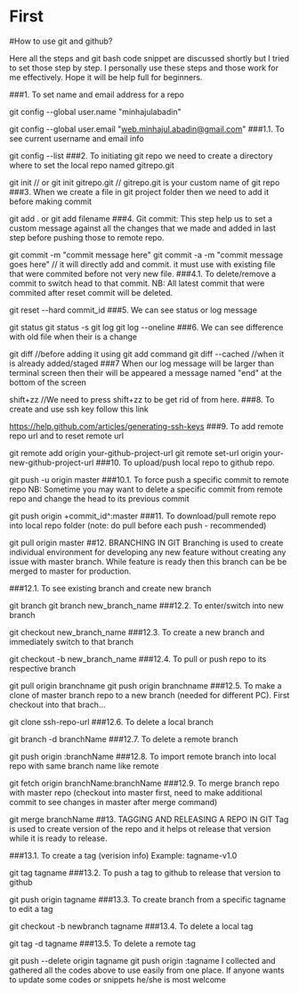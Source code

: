 # First
#How to use git and github?

Here all the steps and git bash code snippet are discussed shortly but I tried to set those step by step. I personally use these steps and those work for me effectively. Hope it will be help full for beginners.

###1. To set name and email address for a repo

git config --global user.name "minhajulabadin"

git config --global user.email "web.minhajul.abadin@gmail.com"
###1.1. To see current username and email info

git config --list
###2. To initiating git repo we need to create a directory where to set the local repo named gitrepo.git

git init // or
git init gitrepo.git // gitrepo.git is your custom name of git repo
###3. When we create a file in git project folder then we need to add it before making commit

git add . or git add filename
###4. Git commit: This step help us to set a custom message against all the changes that we made and added in last step before pushing those to remote repo.

git commit -m "commit message here"
git commit -a -m "commit message goes here" // it will directly add and commit. it must use with existing file that were commited before not very new file.
###4.1. To delete/remove a commit to switch head to that commit. NB: All latest commit that were commited after reset commit will be deleted.

git reset --hard commit_id
###5. We can see status or log message

git status
git status -s
git log
git log --oneline
###6. We can see difference with old file when their is a change

git diff //before adding it using git add command
git diff --cached //when it is already added/staged
###7 When our log message will be larger than terminal screen then their will be appeared a message named "end" at the bottom of the screen

shift+zz //We need to press shift+zz to be get rid of from here.
###8. To create and use ssh key follow this link

https://help.github.com/articles/generating-ssh-keys
###9. To add remote repo url and to reset remote url

git remote add origin your-github-project-url
git remote set-url origin your-new-github-project-url
###10. To upload/push local repo to github repo.

git push -u origin master
###10.1. To force push a specific commit to remote repo NB: Sometime you may want to delete a specific commit from remote repo and change the head to its previous commit

git push origin +commit_id^:master
###11. To download/pull remote repo into local repo folder (note: do pull before each push - recommended)

git pull origin master
##12. BRANCHING IN GIT Branching is used to create individual environment for developing any new feature without creating any issue with master branch. While feature is ready then this branch can be be merged to master for production.

###12.1. To see existing branch and create new branch

git branch
git branch new_branch_name
###12.2. To enter/switch into new branch

git checkout new_branch_name
###12.3. To create a new branch and immediately switch to that branch

git checkout -b new_branch_name
###12.4. To pull or push repo to its respective branch

git pull origin branchname
git push origin branchname
###12.5. To make a clone of master branch repo to a new branch (needed for different PC). First checkout into that brach...

git clone ssh-repo-url
###12.6. To delete a local branch

git branch -d branchName
###12.7. To delete a remote branch

git push origin :branchName
###12.8. To import remote branch into local repo with same branch name like remote

git fetch origin branchName:branchName
###12.9. To merge branch repo with master repo (checkout into master first, need to make additional commit to see changes in master after merge command)

git merge branchName
##13. TAGGING AND RELEASING A REPO IN GIT Tag is used to create version of the repo and it helps ot release that version while it is ready to release.

###13.1. To create a tag (verision info) Example: tagname-v1.0

git tag tagname
###13.2. To push a tag to github to release that version to github

git push origin tagname
###13.3. To create branch from a specific tagname to edit a tag

git checkout -b newbranch tagname
###13.4. To delete a local tag

git tag -d tagname
###13.5. To delete a remote tag

git push --delete origin tagname
git push origin :tagname
I collected and gathered all the codes above to use easily from one place. If anyone wants to update some codes or snippets he/she is most welcome
